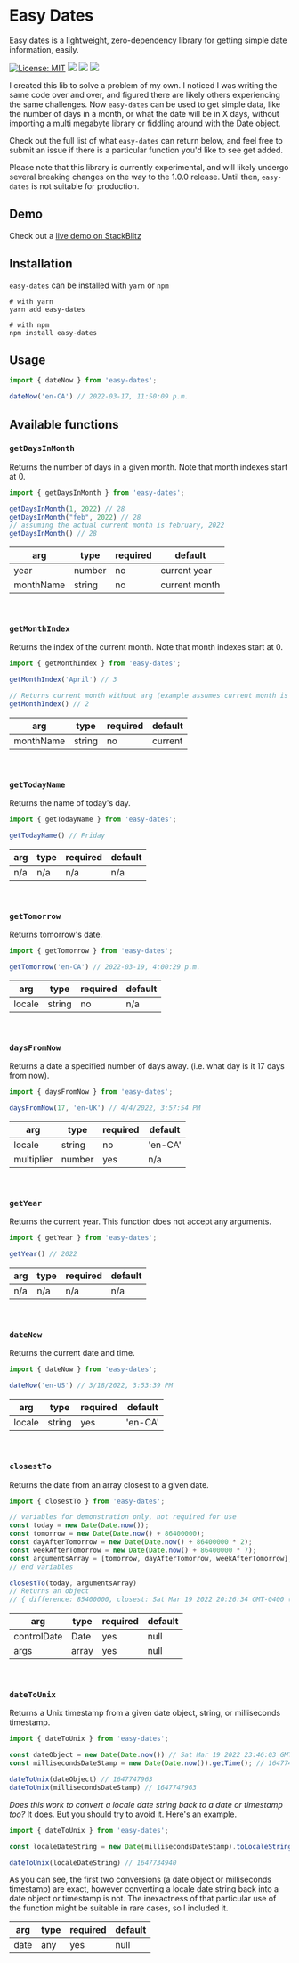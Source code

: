 # Easy Dates
Easy dates is a lightweight, zero-dependency library for getting simple date information, easily. 

[![License: MIT](https://img.shields.io/npm/l/easy-dates?color=1eb319)](LICENSE.md)
[![](https://img.shields.io/npm/v/easy-dates?color=%231eb319)](https://www.npmjs.com/package/easy-dates)
[![](https://img.shields.io/npm/dw/easy-dates?label=npm%20downloads&color=%231eb319)](https://www.npmjs.com/package/easy-dates)
[![](https://img.shields.io/badge/-buy_me_a%C2%A0coffee-gray?logo=buy-me-a-coffee)](https://www.buymeacoffee.com/sandypockets)

I created this lib to solve a problem of my own. I noticed I was writing the same code over and over, and figured there are likely others experiencing the same challenges. Now `easy-dates` can be used to get simple data, like the number of days in a month, or what the date will be in X days, without importing a multi megabyte library or fiddling around with the Date object. 

Check out the full list of what `easy-dates` can return below, and feel free to submit an issue if there is a particular function you'd like to see get added.

Please note that this library is currently experimental, and will likely undergo several breaking changes on the way to the 1.0.0 release. Until then, `easy-dates` is not suitable for production.

## Demo
Check out a [live demo on StackBlitz](https://stackblitz.com/edit/react-hdbgw4?file=src/App.js)


## Installation
`easy-dates` can be installed with `yarn` or `npm`
```shell
# with yarn
yarn add easy-dates
```

```shell
# with npm
npm install easy-dates
```

## Usage
```javascript
import { dateNow } from 'easy-dates';

dateNow('en-CA') // 2022-03-17, 11:50:09 p.m.
```

## Available functions

### `getDaysInMonth`
Returns the number of days in a given month. Note that month indexes start at 0.

```javascript
import { getDaysInMonth } from 'easy-dates';

getDaysInMonth(1, 2022) // 28
getDaysInMonth("feb", 2022) // 28 
// assuming the actual current month is february, 2022
getDaysInMonth() // 28 
```

| arg       | type   | required | default       |
|-----------|--------|----------|---------------|
| year      | number | no       | current year  |
| monthName | string | no       | current month |

<br />

### `getMonthIndex`
Returns the index of the current month. Note that month indexes start at 0.


```javascript
import { getMonthIndex } from 'easy-dates';

getMonthIndex('April') // 3

// Returns current month without arg (example assumes current month is March)
getMonthIndex() // 2
```

| arg       | type   | required | default |
|-----------|--------|----------|---------|
| monthName | string | no       | current |

<br />

### `getTodayName`
Returns the name of today's day.

```javascript
import { getTodayName } from 'easy-dates';

getTodayName() // Friday
```

| arg | type | required | default |
|-----|------|----------|---------|
| n/a | n/a  | n/a      | n/a     |

<br />

### `getTomorrow`
Returns tomorrow's date.

```javascript
import { getTomorrow } from 'easy-dates';

getTomorrow('en-CA') // 2022-03-19, 4:00:29 p.m.
```

| arg        | type   | required | default |
|------------|--------|----------|---------|
| locale     | string | no       | n/a     |

<br />

### `daysFromNow`
Returns a date a specified number of days away. (i.e. what day is it 17 days from now).

```javascript
import { daysFromNow } from 'easy-dates';

daysFromNow(17, 'en-UK') // 4/4/2022, 3:57:54 PM
```

| arg        | type   | required | default |
|------------|--------|----------|---------|
| locale     | string | no       | 'en-CA' |
| multiplier | number | yes      | n/a     |

<br />

### `getYear`
Returns the current year. This function does not accept any arguments.

```javascript
import { getYear } from 'easy-dates';

getYear() // 2022
```

| arg | type | required | default |
|-----|------|----------|---------|
| n/a | n/a  |  n/a     | n/a     |

<br />

### `dateNow`
Returns the current date and time.

```javascript
import { dateNow } from 'easy-dates';

dateNow('en-US') // 3/18/2022, 3:53:39 PM
```

| arg    | type   | required | default |
|--------|--------|----------|---------|
| locale | string | yes      | 'en-CA' |

<br />

### `closestTo`
Returns the date from an array closest to a given date.

```javascript
import { closestTo } from 'easy-dates';

// variables for demonstration only, not required for use
const today = new Date(Date.now());
const tomorrow = new Date(Date.now() + 86400000);
const dayAfterTomorrow = new Date(Date.now() + 86400000 * 2);
const weekAfterTomorrow = new Date(Date.now() + 86400000 * 7);
const argumentsArray = [tomorrow, dayAfterTomorrow, weekAfterTomorrow];
// end variables

closestTo(today, argumentsArray) 
// Returns an object
// { difference: 85400000, closest: Sat Mar 19 2022 20:26:34 GMT-0400 (Eastern Daylight Time), closestIndex: 0 }
```

| arg         | type  | required | default |
|-------------|-------|----------|---------|
| controlDate | Date  | yes      | null    |
| args        | array | yes      | null    |



<br />

### `dateToUnix`
Returns a Unix timestamp from a given date object, string, or milliseconds timestamp.

```javascript
import { dateToUnix } from 'easy-dates';

const dateObject = new Date(Date.now()) // Sat Mar 19 2022 23:46:03 GMT-0400 (Eastern Daylight Time)
const millisecondsDateStamp = new Date(Date.now()).getTime(); // 1647747963147

dateToUnix(dateObject) // 1647747963
dateToUnix(millisecondsDateStamp) // 1647747963

```

_Does this work to convert a locale date string back to a date or timestamp too?_ It does. But you should try to avoid it. Here's an example.

```javascript
import { dateToUnix } from 'easy-dates';

const localeDateString = new Date(millisecondsDateStamp).toLocaleString('en-CA') // '2022-03-19, 11:46:03 p.m.'

dateToUnix(localeDateString) // 1647734940
```
As you can see, the first two conversions (a date object or milliseconds timestamp) are exact, however converting a locale date string back into a date object or timestamp is not. The inexactness of that particular use of the function might be suitable in rare cases, so I included it.  

| arg  | type | required | default |
|------|------|----------|---------|
| date | any  | yes      | null    |

